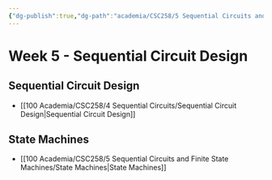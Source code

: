 ```yaml
---
{"dg-publish":true,"dg-path":"academia/CSC258/5 Sequential Circuits and Finite State Machines/Week 5 - Sequential Circuit Design.md","permalink":"/academia/csc-258/5-sequential-circuits-and-finite-state-machines/week-5-sequential-circuit-design/","tags":["cs","lecture","note","university"],"created":"2025-02-04T20:40:20.585-05:00","updated":"2025-03-06T00:48:02.000-05:00"}
---
```



# Week 5 - Sequential Circuit Design

## Sequential Circuit Design

- [[100 Academia/CSC258/4 Sequential Circuits/Sequential Circuit Design\|Sequential Circuit Design]]

## State Machines

- [[100 Academia/CSC258/5 Sequential Circuits and Finite State Machines/State Machines\|State Machines]]
